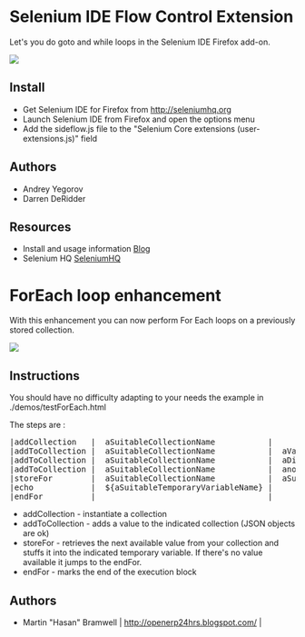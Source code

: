 Selenium IDE Flow Control Extension
===

Let's you do goto and while loops in the Selenium IDE Firefox add-on.

<img src="http://4.bp.blogspot.com/_Vi1folaOZAs/R7N1_L5KjDI/AAAAAAAAAGQ/PyozuVCHBC4/s400/flow_control_ide.png"></img>

Install
---
- Get Selenium IDE for Firefox from http://seleniumhq.org
- Launch Selenium IDE from Firefox and open the options menu
- Add the sideflow.js file to the "Selenium Core extensions (user-extensions.js)" field

Authors
---
- Andrey Yegorov
- Darren DeRidder

Resources
---

- Install and usage information [Blog](http://51elliot.blogspot.com/2008/02/selenium-ide-goto.html)
- Selenium HQ [SeleniumHQ](http://seleniumhq.org/)


ForEach loop enhancement
===

With this enhancement you can now perform For Each loops on a previously stored collection.

<img src="https://github.com/martinhbramwell/SeleniumForOpenERP/raw/master/scrapheap/SeleniumForEach.png"></img>


Instructions
---
You should have no difficulty adapting to your needs the example in ./demos/testForEach.html

The steps are :
<pre>
|addCollection   |  aSuitableCollectionName           |                                  |
|addToCollection |  aSuitableCollectionName           |  aValue                          |
|addToCollection |  aSuitableCollectionName           |  aDifferentValue                 |
|addToCollection |  aSuitableCollectionName           |  anotherValue                    |
|storeFor        |  aSuitableCollectionName           |  aSuitableTemporaryVariableName  |
|echo            |  ${aSuitableTemporaryVariableName} |                                  |
|endFor          |                                    |                                  |
</pre>

* addCollection - instantiate a collection
* addToCollection - adds a value to the indicated collection (JSON objects are ok)
* storeFor - retrieves the next available value from your collection and stuffs it into the indicated temporary variable. If there's no value available it jumps to the endFor.
* endFor - marks the end of the execution block

Authors
---
- Martin "Hasan" Bramwell |  http://openerp24hrs.blogspot.com/  |

